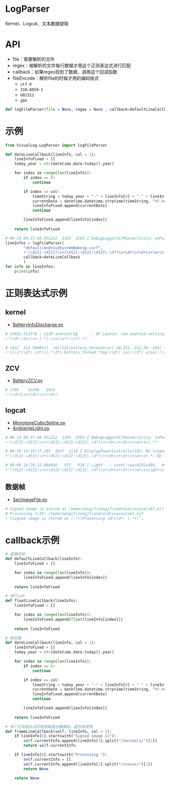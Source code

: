 # LogParser

Kernel、Logcat、文本数据提取

# API

* file：需要解析的文件
* regex：被解析的文件每行数据才用这个正则表达式进行匹配
* callback：如果regex找到了数据，调用这个回调函数
* fileEncode：解析file的时候才用的编码格式
  * `utf-8`
  * `ISO-8859-1`
  * `GB2312`
  * `gbk`

```python
def logFileParser(file = None, regex = None , callback=defaultLineCallback, fileEncode = "utf-8"):
```

# 示例

```python
from VisualLog.LogParser import logFileParser

def dateLineCallback(lineInfo, col = 1):
    lineInfoFixed = []
    today_year = str(datetime.date.today().year)

    for index in range(len(lineInfo)):
        if index == 0:
            continue

        if index == col:
            timeString = today_year + "-" + lineInfo[0] + " " + lineInfo[index]
            currentDate = datetime.datetime.strptime(timeString, "%Y-%m-%d %H:%M:%S.%f")
            lineInfoFixed.append(currentDate)
            continue

        lineInfoFixed.append(lineInfo[index])
    
    return lineInfoFixed

# 06-29 09:37:46.551252  2283  2283 I DebugLoggerUI/MainActivity: onPause
lineInfos = logFileParser(
        "default/AndroidSystemWakeup.curf", 
        r'(\d{2}-\d{2})\s+(\d{2}:\d{2}:\d{2}\.\d*)\s+\d+\s+\d+\s+\w+\s+(.*)',
        callback=dateLineCallback
        )
for info in lineInfos:
    print(info)
```

# 正则表达式示例

## kernel

* [BatteryInfoDischarge.py](/tests/BatteryInfoDischarge.py)

```python
# 15932.513576 : 1138-android.bg      : AP_Launch: com.android.settings/.FallbackHome 756ms
r'(\d+.\d+)\s+:(.*):\s+(\w*):\s*(.*)'

# <5>[  313.509051]  (0)[235:battery_thread]car[-30,251,-251,50,-259] tmp:30 soc:100 uisoc:97 vbat:4297 ibat:-2762 algo:0 gm3:0 0 0 0,boot:0
r'\[\s*(\d*\.\d*)\].*\d*\:battery_thread.*tmp:(\d*) soc:(\d*) uisoc:(\d*) vbat:(\d*) ibat:([-]?\d*)'
```

## ZCV

* [BatteryZCV.py](/tests/BatteryZCV.py)

```python
# 2705    42248   1025
r'(\d+)\s+(\d+)\s+(\d+)'
```

## logcat

* [MonotoneCubicSpline.py](/tests/MonotoneCubicSpline.py)
* [AmbienteLight.py](/tests/AmbienteLight.py)

```python
# 06-29 09:37:46.551252  2283  2283 I DebugLoggerUI/MainActivity: onPause
r'(\d{2}-\d{2})\s+(\d{2}:\d{2}:\d{2}\.\d*)\s+\d+\s+\d+\s+\w+\s+(.*)'

# 09-19 14:19:17.183  1027  1110 I DisplayPowerController[0]: No longer ignoring proximity [1]
r'(\d{2}-\d{2})\s+(\d{2}:\d{2}:\d{2}\.\d*)\s+\d+\s+\d+\s+\w+\s+.*: No longer ignoring proximity \[(\d)\]'

# 09-09 18:24:12.680436   571   628 I Light   : event->word[0]=400,  event->word[1]=0,event->word[2]=0
r'(\d{2}-\d{2})\s+(\d{2}:\d{2}:\d{2}\.\d*)\s+\d+\s+\d+\s+\w+\s+Light\s*:\s.*=(\d*),\s*.*=(\d*),\s*.*=(\d*)'
```

## 数据帧

* [SecImageFile.py](/tests/SecImageFile.py)

```python
# Signed image is stored at /home/zengjf/zengjf/android/xxxxxx/xbl.elf
# Processing 1/25: /home/zengjf/zengjf/android/xxxxxx/xbl.elf
r'(Signed image is stored at (.*)|Processing \d*/\d*: (.*))',
```

# callback示例

```python
# 直接添加
def defaultLineCallback(lineInfo):
    lineInfoFixed = []

    for index in range(len(lineInfo)):
        lineInfoFixed.append(lineInfo[index])
    
    return lineInfoFixed

# 转float
def floatLineCallback(lineInfo):
    lineInfoFixed = []

    for index in range(len(lineInfo)):
        lineInfoFixed.append(float(lineInfo[index]))
    
    return lineInfoFixed

# 转日期
def dateLineCallback(lineInfo, col = 1):
    lineInfoFixed = []
    today_year = str(datetime.date.today().year)

    for index in range(len(lineInfo)):
        if index == 0:
            continue

        if index == col:
            timeString = today_year + "-" + lineInfo[0] + " " + lineInfo[index]
            currentDate = datetime.datetime.strptime(timeString, "%Y-%m-%d %H:%M:%S.%f")
            lineInfoFixed.append(currentDate)
            continue

        lineInfoFixed.append(lineInfo[index])
    
    return lineInfoFixed

# 多个正则表达式匹配获取组合数据帧，配合类使用
def frameLineCallback(self, lineInfo, col = 1):
    if lineInfo[0].startswith("Signed image is"):
        self.currentInfo.append(lineInfo[1].split("/sectools/")[1])
        return self.currentInfo

    if lineInfo[0].startswith("Processing "):
        self.currentInfo = []
        self.currentInfo.append(lineInfo[2].split("/xxxxxx/")[1])
        return None

    return None
```
